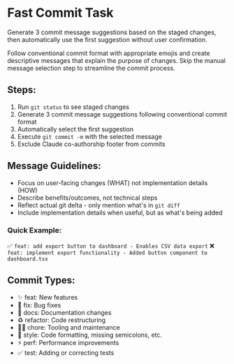 # Fast Commit Task

Generate 3 commit message suggestions based on the staged changes, then automatically use the first suggestion without user confirmation. 

Follow conventional commit format with appropriate emojis and create descriptive messages that explain the purpose of changes. Skip the manual message selection step to streamline the commit process.

## Steps:
1. Run `git status` to see staged changes
2. Generate 3 commit message suggestions following conventional commit format
3. Automatically select the first suggestion
4. Execute `git commit -m` with the selected message
5. Exclude Claude co-authorship footer from commits

## Message Guidelines:
- Focus on user-facing changes (WHAT) not implementation details (HOW)
- Describe benefits/outcomes, not technical steps
- Reflect actual git delta - only mention what's in `git diff`
- Include implementation details when useful, but as what's being added

### Quick Example:
✅ `feat: add export button to dashboard - Enables CSV data export`
❌ `feat: implement export functionality - Added button component to dashboard.tsx`

## Commit Types:
- ✨ feat: New features
- 🐛 fix: Bug fixes  
- 📝 docs: Documentation changes
- ♻️ refactor: Code restructuring
- 🧑‍💻 chore: Tooling and maintenance
- 🎨 style: Code formatting, missing semicolons, etc.
- ⚡️ perf: Performance improvements
- ✅ test: Adding or correcting tests